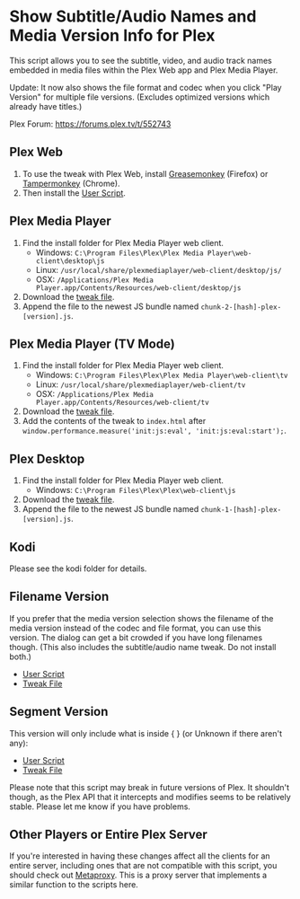 # Show Subtitle/Audio Names and Media Version Info for Plex

This script allows you to see the subtitle, video, and audio track names embedded in media files within the Plex Web app and Plex Media Player.

Update: It now also shows the file format and codec when you click "Play Version" for multiple file versions. (Excludes optimized versions which already have titles.)

Plex Forum: https://forums.plex.tv/t/552743

## Plex Web

1. To use the tweak with Plex Web, install [Greasemonkey](https://addons.mozilla.org/en-US/firefox/addon/greasemonkey/) (Firefox) or [Tampermonkey](https://chrome.google.com/webstore/detail/tampermonkey/dhdgffkkebhmkfjojejmpbldmpobfkfo) (Chrome).
2. Then install the [User Script](https://greasyfork.org/en/scripts/397620-show-subtitle-audio-names-for-plex).

## Plex Media Player

1. Find the install folder for Plex Media Player web client.
    - Windows: `C:\Program Files\Plex\Plex Media Player\web-client\desktop\js`
    - Linux: `/usr/local/share/plexmediaplayer/web-client/desktop/js/`
    - OSX: `/Applications/Plex Media Player.app/Contents/Resources/web-client/desktop/js`
2. Download the [tweak file](https://github.com/iwalton3/media-scripts/blob/master/inject-titles-for-plex/inject-titles-for-plex.js).
3. Append the file to the newest JS bundle named `chunk-2-[hash]-plex-[version].js`.

## Plex Media Player (TV Mode)

1. Find the install folder for Plex Media Player web client.
    - Windows: `C:\Program Files\Plex\Plex Media Player\web-client\tv`
    - Linux: `/usr/local/share/plexmediaplayer/web-client/tv`
    - OSX: `/Applications/Plex Media Player.app/Contents/Resources/web-client/tv`
2. Download the [tweak file](https://github.com/iwalton3/media-scripts/blob/master/inject-titles-for-plex/inject-titles-for-plex.js).
3. Add the contents of the tweak to `index.html` after `window.performance.measure('init:js:eval', 'init:js:eval:start');`.

## Plex Desktop

1. Find the install folder for Plex Media Player web client.
    - Windows: `C:\Program Files\Plex\Plex\web-client\js`
2. Download the [tweak file](https://github.com/iwalton3/media-scripts/blob/master/inject-titles-for-plex/inject-titles-for-plex.js).
3. Append the file to the newest JS bundle named `chunk-1-[hash]-plex-[version].js`.

## Kodi

Please see the kodi folder for details.

## Filename Version

If you prefer that the media version selection shows the filename of the media version instead of the codec and file format, you can use this version. The dialog can get a bit crowded if you have long filenames though. (This also includes the subtitle/audio name tweak. Do not install both.)

 - [User Script](https://greasyfork.org/en/scripts/397746-show-subtitle-audio-names-and-media-file-name-for-plex/code)
 - [Tweak File](https://github.com/iwalton3/media-scripts/blob/master/inject-titles-for-plex/inject-titles-and-filenames-for-plex.js)

## Segment Version

This version will only include what is inside { } (or Unknown if there aren't any):
 - [User Script](https://greasyfork.org/en/scripts/398883-show-subtitle-audio-names-and-media-file-segment-for-plex)
 - [Tweak File](https://github.com/iwalton3/media-scripts/blob/master/inject-titles-for-plex/inject-titles-and-segments-for-plex.js)

Please note that this script may break in future versions of Plex. It shouldn't though, as the Plex API that it intercepts and modifies seems to be relatively stable. Please let me know if you have problems.

## Other Players or Entire Plex Server

If you're interested in having these changes affect all the clients for an entire server, including ones that are not compatible with this script, you should check out [Metaproxy](https://forums.plex.tv/t/metaproxy-for-plex/566250). This is a proxy server that implements a similar function to the scripts here.
